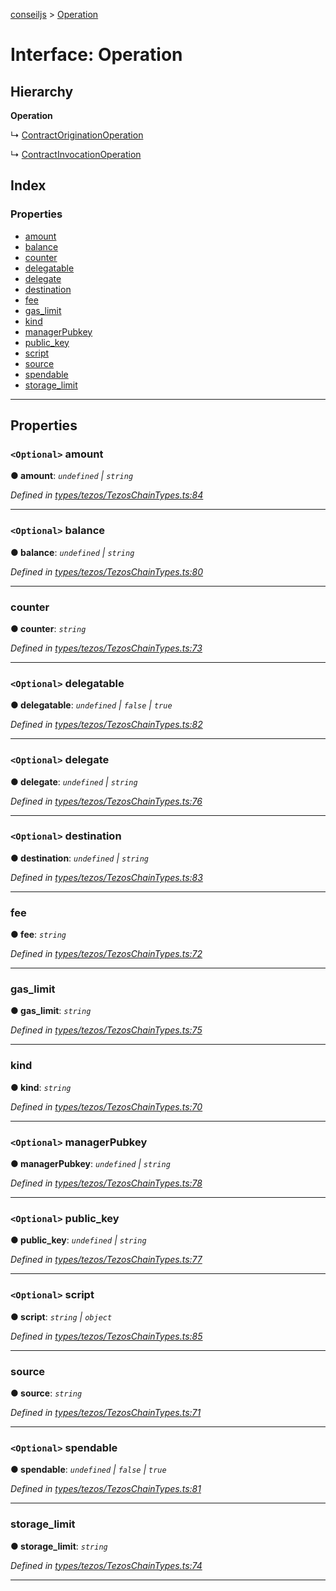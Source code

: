 [conseiljs](../README.md) > [Operation](../interfaces/operation.md)

# Interface: Operation

## Hierarchy

**Operation**

↳  [ContractOriginationOperation](contractoriginationoperation.md)

↳  [ContractInvocationOperation](contractinvocationoperation.md)

## Index

### Properties

* [amount](operation.md#amount)
* [balance](operation.md#balance)
* [counter](operation.md#counter)
* [delegatable](operation.md#delegatable)
* [delegate](operation.md#delegate)
* [destination](operation.md#destination)
* [fee](operation.md#fee)
* [gas_limit](operation.md#gas_limit)
* [kind](operation.md#kind)
* [managerPubkey](operation.md#managerpubkey)
* [public_key](operation.md#public_key)
* [script](operation.md#script)
* [source](operation.md#source)
* [spendable](operation.md#spendable)
* [storage_limit](operation.md#storage_limit)

---

## Properties

<a id="amount"></a>

### `<Optional>` amount

**● amount**: *`undefined` \| `string`*

*Defined in [types/tezos/TezosChainTypes.ts:84](https://github.com/Cryptonomic/ConseilJS/blob/2dbb08e/src/types/tezos/TezosChainTypes.ts#L84)*

___
<a id="balance"></a>

### `<Optional>` balance

**● balance**: *`undefined` \| `string`*

*Defined in [types/tezos/TezosChainTypes.ts:80](https://github.com/Cryptonomic/ConseilJS/blob/2dbb08e/src/types/tezos/TezosChainTypes.ts#L80)*

___
<a id="counter"></a>

###  counter

**● counter**: *`string`*

*Defined in [types/tezos/TezosChainTypes.ts:73](https://github.com/Cryptonomic/ConseilJS/blob/2dbb08e/src/types/tezos/TezosChainTypes.ts#L73)*

___
<a id="delegatable"></a>

### `<Optional>` delegatable

**● delegatable**: *`undefined` \| `false` \| `true`*

*Defined in [types/tezos/TezosChainTypes.ts:82](https://github.com/Cryptonomic/ConseilJS/blob/2dbb08e/src/types/tezos/TezosChainTypes.ts#L82)*

___
<a id="delegate"></a>

### `<Optional>` delegate

**● delegate**: *`undefined` \| `string`*

*Defined in [types/tezos/TezosChainTypes.ts:76](https://github.com/Cryptonomic/ConseilJS/blob/2dbb08e/src/types/tezos/TezosChainTypes.ts#L76)*

___
<a id="destination"></a>

### `<Optional>` destination

**● destination**: *`undefined` \| `string`*

*Defined in [types/tezos/TezosChainTypes.ts:83](https://github.com/Cryptonomic/ConseilJS/blob/2dbb08e/src/types/tezos/TezosChainTypes.ts#L83)*

___
<a id="fee"></a>

###  fee

**● fee**: *`string`*

*Defined in [types/tezos/TezosChainTypes.ts:72](https://github.com/Cryptonomic/ConseilJS/blob/2dbb08e/src/types/tezos/TezosChainTypes.ts#L72)*

___
<a id="gas_limit"></a>

###  gas_limit

**● gas_limit**: *`string`*

*Defined in [types/tezos/TezosChainTypes.ts:75](https://github.com/Cryptonomic/ConseilJS/blob/2dbb08e/src/types/tezos/TezosChainTypes.ts#L75)*

___
<a id="kind"></a>

###  kind

**● kind**: *`string`*

*Defined in [types/tezos/TezosChainTypes.ts:70](https://github.com/Cryptonomic/ConseilJS/blob/2dbb08e/src/types/tezos/TezosChainTypes.ts#L70)*

___
<a id="managerpubkey"></a>

### `<Optional>` managerPubkey

**● managerPubkey**: *`undefined` \| `string`*

*Defined in [types/tezos/TezosChainTypes.ts:78](https://github.com/Cryptonomic/ConseilJS/blob/2dbb08e/src/types/tezos/TezosChainTypes.ts#L78)*

___
<a id="public_key"></a>

### `<Optional>` public_key

**● public_key**: *`undefined` \| `string`*

*Defined in [types/tezos/TezosChainTypes.ts:77](https://github.com/Cryptonomic/ConseilJS/blob/2dbb08e/src/types/tezos/TezosChainTypes.ts#L77)*

___
<a id="script"></a>

### `<Optional>` script

**● script**: *`string` \| `object`*

*Defined in [types/tezos/TezosChainTypes.ts:85](https://github.com/Cryptonomic/ConseilJS/blob/2dbb08e/src/types/tezos/TezosChainTypes.ts#L85)*

___
<a id="source"></a>

###  source

**● source**: *`string`*

*Defined in [types/tezos/TezosChainTypes.ts:71](https://github.com/Cryptonomic/ConseilJS/blob/2dbb08e/src/types/tezos/TezosChainTypes.ts#L71)*

___
<a id="spendable"></a>

### `<Optional>` spendable

**● spendable**: *`undefined` \| `false` \| `true`*

*Defined in [types/tezos/TezosChainTypes.ts:81](https://github.com/Cryptonomic/ConseilJS/blob/2dbb08e/src/types/tezos/TezosChainTypes.ts#L81)*

___
<a id="storage_limit"></a>

###  storage_limit

**● storage_limit**: *`string`*

*Defined in [types/tezos/TezosChainTypes.ts:74](https://github.com/Cryptonomic/ConseilJS/blob/2dbb08e/src/types/tezos/TezosChainTypes.ts#L74)*

___

